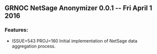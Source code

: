 ## GRNOC NetSage Anonymizer 0.0.1 -- Fri April 1 2016

### Features:
 * ISSUE=543 PROJ=160 Initial implementation of NetSage data aggregation process. 

